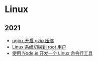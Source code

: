 # Linux

## 2021

- [nginx 开启 gzip 压缩](/article/linux/nginx-gzip.html)
- [Linux 系统切换到 root 用户](/article/linux/switch-to-root.html)
- [使用 Node.js 开发一个 Linux 命令行工具](/article/linux/linux-command-by-nodejs.html)
